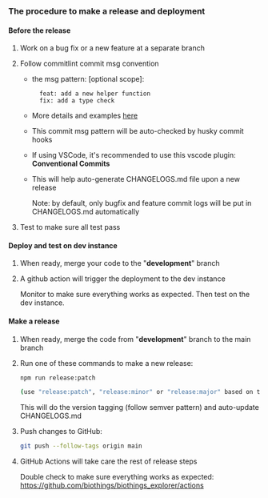 ### The procedure to make a release and deployment

#### Before the release

1. Work on a bug fix or a new feature at a separate branch

2. Follow commitlint commit msg convention

   * the msg pattern: <type>[optional scope]: <description>
     ```
       feat: add a new helper function
       fix: add a type check
     ```
   * More details and examples [here](https://www.conventionalcommits.org/en/v1.0.0/#summary)
   * This commit msg pattern will be auto-checked by husky commit hooks
   * If using VSCode, it's recommended to use this vscode plugin: **Conventional Commits**
   * This will help auto-generate CHANGELOGS.md file upon a new release

     Note: by default, only bugfix and feature commit logs will be put in CHANGELOGS.md automatically

2. Test to make sure all test pass

#### Deploy and test on dev instance

1. When ready, merge your code to the "**development**" branch

2. A github action will trigger the deployment to the dev instance

   Monitor to make sure everything works as expected. Then test on the dev instance.

#### Make a release

1. When ready, merge the code from "**development**" branch to the main branch

2. Run one of these commands to make a new release:

   ```bash
   npm run release:patch

   (use "release:patch", "release:minor" or "release:major" based on the release types)
   ```

   This will do the version tagging (follow semver pattern) and auto-update CHANGELOGS.md

2. Push changes to GitHub:

   ```bash
   git push --follow-tags origin main
   ```

3. GitHub Actions will take care the rest of release steps

   Double check to make sure everything works as expected:
   https://github.com/biothings/biothings_explorer/actions
